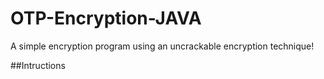# OTP-Encryption-JAVA
A simple encryption program using an uncrackable encryption technique!

##Intructions 
